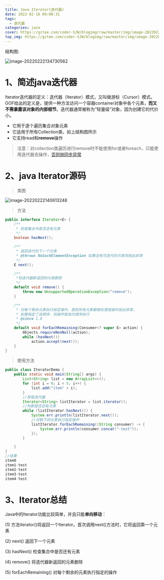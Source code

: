 ```yaml
---
title: Java Iterator(迭代器)
date: 2022-02-16 09:08:31
tags:
  - 迭代器
categories: java
cover: https://gitee.com/coder-SJW/blogimg/raw/master/img/image-20220222134730562.png
top_img: https://gitee.com/coder-SJW/blogimg/raw/master/img/image-20220222134730562.png
---
```








结构图:

![image-20220222134730562](https://gitee.com/coder-SJW/blogimg/raw/master/img/image-20220222134730562.png)

# 1、简述java迭代器

​		Iterator迭代器的定义：迭代器（Iterator）模式，又叫做游标（Cursor）模式。GOF给出的定义是，提供一种方法访问一个容器container对象中各个元素，**而又不需暴露该对象的内部细节**。迭代器通常被称为“轻量级”对象，因为创建它的代价小。

- 它用于逐个遍历集合对象元素
- 它适用于所有Collection类，如上结构图所示
- 它支持read和**remove**操作

> 注意：对collection类遍历进行remove时不能使用for或者foreach，只能使用迭代器去操作，[否则抛同步异常](https://jingyan.baidu.com/article/d621e8da21e47e2865913fc8.html)

# 2、java Iterator源码

>  类图

![image-20220222140613248](https://gitee.com/coder-SJW/blogimg/raw/master/img/image-20220222140613248.png)

> 方法

```java
public interface Iterator<E> {
    /**
     * 检查集合中是否还有元素
     */
    boolean hasNext();

    /**
     * 返回迭代的下一个元素
     * @throws NoSuchElementException 如果没有可迭代的元素将抛出异常
     */
    E next();

    /**
     *将迭代器新返回的元素删除
     */
    default void remove() {
        throw new UnsupportedOperationException("remove");
    }

    /**
     * 对每个剩余元素执行给定操作，直到所有元素都被处理或操作抛出异常。
     * 如果指定了该顺序，则操作按迭代顺序执行
     * @since 1.8
     */
    default void forEachRemaining(Consumer<? super E> action) {
        Objects.requireNonNull(action);
        while (hasNext())
            action.accept(next());
    }
}
```

> 使用方法

```java
public class IteratorDemo {
    public static void main(String[] args) {
        List<String> list = new ArrayList<>();
        for (int i = 0; i < 5; i++) {
            list.add("item" + i);
        }
        //获取迭代器
        Iterator<String> listIterator = list.iterator();
        //判断是否还有元素
        while (listIterator.hasNext()) {
            System.err.println(listIterator.next());
            //对剩下的元素执行指定操作
            listIterator.forEachRemaining((String consumer) -> {
                System.err.println(consumer.concat("-test"));
            });
        }

    }
}
//结果
item0
item1-test
item2-test
item3-test
item4-test
```

# 3、Iterator总结

Java中的Iterator功能比较简单，并且只能**单向移动**：

(1) 方法iterator()将返回一个Iterator。首次调用next()方法时，它将返回第一个元素

(2) next() 返回下一个元素

(3) hasNext() 检查集合中是否还有元素

(4) remove() 将迭代器新返回的元素删除

(5) forEachRemaining() 对每个剩余的元素执行指定的操作
